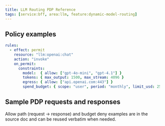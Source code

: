 ```yaml
---
title: LLM Routing PDP Reference
tags: [service:bff, area:llm, feature:dynamic-model-routing]
---
```


## Policy examples

```yaml
rules:
  - effect: permit
    resource: "llm:openai:chat"
    action: "invoke"
    on_permit:
      constraints:
        model:  { allow: ["gpt-4o-mini", "gpt-4.1"] }
        tokens: { max_output: 1500, max_stream: 4096 }
        egress: { allow: ["api.openai.com:443"] }
        spend_budget: { scope: "user", period: "monthly", limit_usd: 25.0 }
```

## Sample PDP requests and responses

Allow path (request → response) and budget deny examples are in the source doc and can be reused verbatim when needed.


